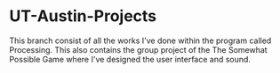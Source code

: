 # UT-Austin-Projects
This branch consist of all the works I've done within the program called Processing. This also contains the group project of the The Somewhat Possible Game where I've designed the user interface and sound. 
